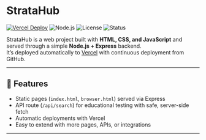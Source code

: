 # StrataHub

[![Vercel Deploy](https://img.shields.io/github/deployments/your-username/stratahub/production?label=vercel&logo=vercel)](https://vercel.com)
![Node.js](https://img.shields.io/badge/node-%3E%3D16-green?logo=node.js)
![License](https://img.shields.io/badge/license-MIT-blue)
![Status](https://img.shields.io/badge/status-active-success)

StrataHub is a web project built with **HTML, CSS, and JavaScript** and served through a simple **Node.js + Express** backend.  
It’s deployed automatically to [Vercel](https://vercel.com) with continuous deployment from GitHub.

---

## 🚀 Features
- Static pages (`index.html`, `browser.html`) served via Express
- API route (`/api/search`) for educational testing with safe, server-side fetch
- Automatic deployments with Vercel
- Easy to extend with more pages, APIs, or integrations

---
